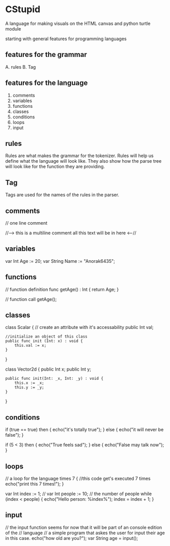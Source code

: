 # CStupid
A language for making visuals on the HTML canvas and python turtle module

starting with general features for programming languages
## features for the grammar
A. rules
B. Tag
## features for the language
1. comments
2. variables
3. functions
4. classes
5. conditions
6. loops
7. input

## rules
Rules are what makes the grammar for the tokenizer.
Rules will help us define what the language will look like.
They also show how the parse tree will look like for the function
they are providing.

## Tag
Tags are used for the names of the rules in the parser.

## comments
// one line comment

//--> this is a multiline comment
all this text will be in here
<--//

## variables
var Int Age := 20;
var String Name := "Anorak6435";

## functions
// function definition
func getAge() : Int {
    return Age;
}

// function call
getAge();

## classes
class Scalar {
    // create an attribute with it's accessability
    public Int val;

    //initialize an object of this class
    public func init (Int: x) : void {
        this.val := x;
    }
}

class Vector2d {
    public Int x;
    public Int y;
    
    public func init(Int: _x, Int: _y) : void {
        this.x := _x;
        this.y := _y;
    }
}

## conditions
if (true == true) then {
    echo("it's totally true");
} else {
    echo("it will never be false");
}

if (5 < 3) then {
    echo("True feels sad");
} else {
    echo("False may talk now");
}

## loops

// a loop for the language
times 7 {
    //this code get's executed 7 times
    echo("print this 7 times!");
}

var Int index := 1; //
var Int people := 10; // the number of people
while (index < people) {
    echo("Hello person: %index%");
    index = index + 1;
}

## input
// the input function seems for now that it will be part of an console edition of the
// language
// a simple program that askes the user for input their age in this case.
echo("how old are you?");
var String age = input();